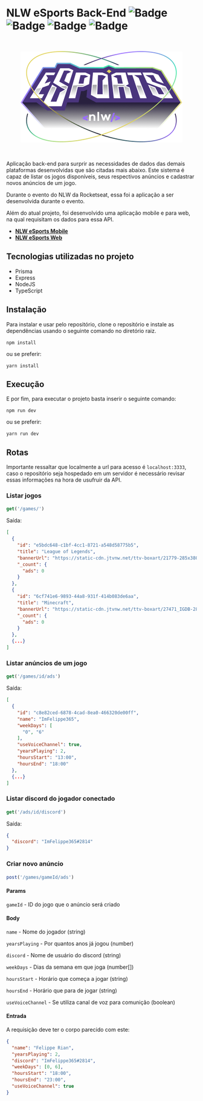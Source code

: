 # NLW eSports Back-End ![Badge](https://img.shields.io/static/v1?label=prisma&message=5.4.8&color=white&style=flat&logo=PRISMA) ![Badge](https://img.shields.io/static/v1?label=express&message=4.18.1&color=white&style=flat&logo=EXPRESS) ![Badge](https://img.shields.io/static/v1?label=nodejs&message=v16.13.2&color=green&style=flat&logo=NODE) ![Badge](https://img.shields.io/static/v1?label=typescript&message=v4.8.3&color=blue&style=flat&logo=TYPESCRIPT)
 
<br />
<p align="center">
  <img src="https://github.com/ImFelippe365/nlw-esports-mobile/blob/main/src/assets/logo-nlw-esports%402x.png" />
</p>
<br />

Aplicação back-end para surprir as necessidades de dados das demais plataformas desenvolvidas que são citadas mais abaixo. 
Este sistema é capaz de listar os jogos disponíveis, seus respectivos anúncios e cadastrar novos anúncios de um jogo.

Durante o evento do NLW da Rocketseat, essa foi a aplicação a ser desenvolvida durante o evento.
<!-- E ao decorrer dos 6 dias, este foi o resultado final da parte do back-end. -->
Além do atual projeto, foi desenvolvido uma aplicação mobile e para web, na qual requisitam os dados para essa API.

- **[NLW eSports Mobile](https://github.com/ImFelippe365/nlw-esports-mobile)**
- **[NLW eSports Web](https://github.com/ImFelippe365/nlw-esports-web)**

## Tecnologias utilizadas no projeto

- Prisma
- Express
- NodeJS
- TypeScript

## Instalação

Para instalar e usar pelo repositório, clone o repositório e instale as dependências usando o seguinte comando no diretório raiz.

```
npm install
```

ou se preferir:

```
yarn install
```

## Execução

E por fim, para executar o projeto basta inserir o seguinte comando:

```
npm run dev
```

ou se preferir:

```
yarn run dev
```

## Rotas
Importante ressaltar que localmente a url para acesso é ``localhost:3333``, caso o repositório seja hospedado em um servidor é necessário revisar essas informações na hora de usufruir da API.

### Listar jogos

```ts
get('/games/')
```

Saída:
```json
[
  {
    "id": "e5bdc648-c1bf-4cc1-8721-a548d58775b5",
    "title": "League of Legends",
    "bannerUrl": "https://static-cdn.jtvnw.net/ttv-boxart/21779-285x380.jpg",
    "_count": {
      "ads": 0
    }
  },
  {
    "id": "6cf741e6-9893-44a8-931f-414b083de6aa",
    "title": "Minecraft",
    "bannerUrl": "https://static-cdn.jtvnw.net/ttv-boxart/27471_IGDB-285x380.jpg",
    "_count": {
      "ads": 0
    }
  },
  {...}
]
```

### Listar anúncios de um jogo

```ts
get('/games/id/ads')
```

Saída:
```json
[
  {
    "id": "c8e82ced-6878-4cad-8ea0-466320de00ff",
    "name": "ImFelippe365",
    "weekDays": [
      "0", "6"
    ],
    "useVoiceChannel": true,
    "yearsPlaying": 2,
    "hoursStart": "13:00",
    "hoursEnd": "18:00"
  },
  {...}
]
```

### Listar discord do jogador conectado

```ts
get('/ads/id/discord')
```

Saída:
```json
{
  "discord": "ImFelippe365#2814"
}
```

### Criar novo anúncio

```ts
post('/games/gameId/ads')
```

#### Params

``gameId`` - ID do jogo que o anúncio será criado

#### Body

``name`` - Nome do jogador (string)

``yearsPlaying`` - Por quantos anos já jogou (number)

``discord`` - Nome de usuário do discord (string)

``weekDays`` - Dias da semana em que joga (number[])

``hoursStart`` - Horário que começa a jogar (string)

``hoursEnd`` - Horário que para de jogar (string)

``useVoiceChannel`` - Se utiliza canal de voz para comunição (boolean)


#### Entrada
A requisição deve ter o corpo parecido com este:

```json
{
  "name": "Felippe Rian",
  "yearsPlaying": 2,
  "discord": "ImFelippe365#2814",
  "weekDays": [0, 6],
  "hoursStart": "18:00",
  "hoursEnd": "23:00",
  "useVoiceChannel": true
}
```
